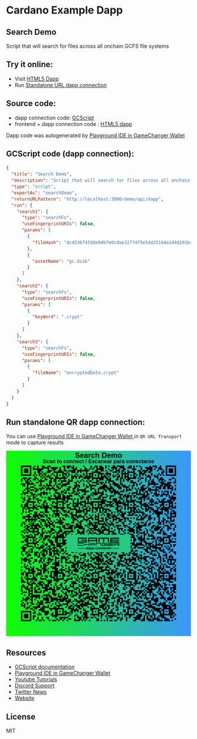 
# Cardano Example Dapp

## **Search Demo**

Script that will search for files across all onchain GCFS file systems


## Try it online: 

-  Visit [HTML5 Dapp](https://gamechangerfinance.github.io/gamechanger.wallet/examples/Search%20Demo.html)
-  Run [Standalone URL dapp connection](https://beta-wallet.gamechanger.finance/api/2/run/1-H4sIAAAAAAAAA6VRzW7cIBB-FYvzKsY22HhvUaNtK0VRlSjqocphzAwxitdGwKpdrfzuBWer5p4Tw8x8f3Bh0caJ2J49EXg9Fnd0XNiOIQXtrYt2mfNsq4s4Qix-22kqwvuyWXxh7EShAO2XkI40W2Y9gp2Lr18OT9u0COcQ6RgSbTy7rPXOne70xy0-3obc2yiv8p7iyc_Pj_c_IEby2cMYo9uX5bRomMYlxH3DOS8x7ZfgbIngXAae0u7lSlbl8p_k1jlkE6dABzu_knfezvH58XuSNzAF2jEHHpLR_a8Ly86_QRgTFrWQTWuEQaReDIa4RqCm7jphJEnEWlatgEoIrPtqEAMHToPgXc3R4DBUom5rIQmp7WtpiBA0GdV32PBWyQa0VgklpQZSSvVcQd8rZbDjUvJBs3V3YRACxQc45jCv-gZteGPry7q7Jqs_k_WNzj8Xjwl6o_05_cwH4uazj3j1TPNGTXgHEf7LrOtftzY7v4MCAAA)

## Source code:

- dapp connection code: [GCScript](Search%20Demo.gcscript)
- frontend + dapp connection code : [HTML5 dapp](Search%20Demo.html)

Dapp code was autogenerated by [Playground IDE in GameChanger Wallet ](https://beta-wallet.gamechanger.finance/playground)

## GCScript code (dapp connection):
```json
{
  "title": "Search Demo",
  "description": "Script that will search for files across all onchain GCFS file systems",
  "type": "script",
  "exportAs": "searchDemo",
  "returnURLPattern": "http://localhost:3000/demo/api/dapp",
  "run": {
    "search1": {
      "type": "searchFs",
      "useFingerprintURIs": false,
      "params": [
        {
          "fileHash": "dc4536f4fdde94bfe0cdae32774f5e5dd25164a144d291b4b0a0eb40720dfdbb1426245ede6925feedacef897d306853acc8b4b55cae888908a9988fd70550bc"
        },
        {
          "assetName": "gc.disk"
        }
      ]
    },
    "search2": {
      "type": "searchFs",
      "useFingerprintURIs": false,
      "params": [
        {
          "keyWord": ".crypt"
        }
      ]
    },
    "search3": {
      "type": "searchFs",
      "useFingerprintURIs": false,
      "params": [
        {
          "fileName": "encryptedData.crypt"
        }
      ]
    }
  }
}
```

## Run standalone QR dapp connection: 

You can use [Playground IDE in GameChanger Wallet ](https://beta-wallet.gamechanger.finance/playground) in `QR URL Transport` mode to capture results

[![This GCScript/URL is too large! make it shorter uploading parts to GCFS. Unable to generate QR code](Search%20Demo.png)](https://gamechangerfinance.github.io/gamechanger.wallet/examples/Search%20Demo.png)

## Resources
- [GCScript documentation](https://beta-wallet.gamechanger.finance/doc/api/v2/api.html)
- [Playground IDE in GameChanger Wallet ](https://beta-wallet.gamechanger.finance/playground)
- [Youtube Tutorials](https://www.youtube.com/@gamechanger.finance)
- [Discord Support](https://discord.gg/vpbfyRaDKG)
- [Twitter News](https://twitter.com/GameChangerOk)
- [Website](https://gamechanger.finance)

## License
MIT 
    
